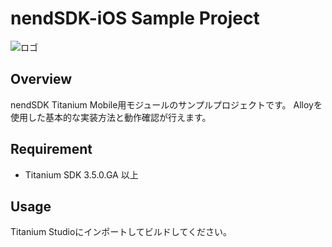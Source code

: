 # nendSDK-iOS Sample Project

![ロゴ](https://github.com/fan-ADN/nendSDK-Android/blob/master/Sample/res/drawable/nend_logo.png)

## Overview
nendSDK Titanium Mobile用モジュールのサンプルプロジェクトです。
Alloyを使用した基本的な実装方法と動作確認が行えます。

## Requirement
* Titanium SDK 3.5.0.GA 以上

## Usage
Titanium Studioにインポートしてビルドしてください。